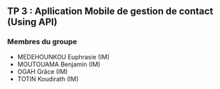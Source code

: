 ## TP 3 : Apllication Mobile de gestion de contact (Using API)
### Membres du groupe

- MEDEHOUNKOU Euphrasie (IM)
- MOUTOUAMA Benjamin (IM)
- OGAH Grâce (IM)
- TOTIN Koudirath (IM)